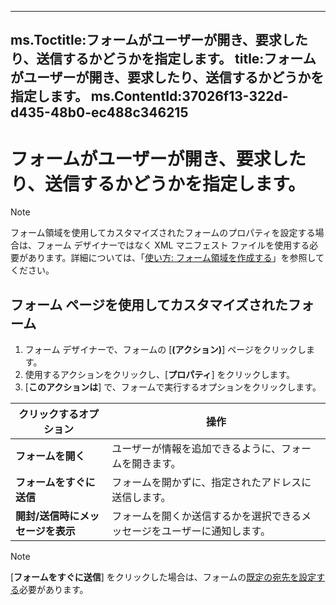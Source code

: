 

---
ms.Toctitle:フォームがユーザーが開き、要求したり、送信するかどうかを指定します。
title:フォームがユーザーが開き、要求したり、送信するかどうかを指定します。
ms.ContentId:37026f13-322d-d435-48b0-ec488c346215
---
# フォームがユーザーが開き、要求したり、送信するかどうかを指定します。





>[!NOTE]
>フォーム領域を使用してカスタマイズされたフォームのプロパティを設定する場合は、フォーム デザイナーではなく XML マニフェスト ファイルを使用する必要があります。詳細については、「[使い方: フォーム領域を作成する](695b95a5-c795-cb4a-8d35-ba12b0007b1f.md)」を参照してください。



## フォーム ページを使用してカスタマイズされたフォーム

1. フォーム デザイナーで、フォームの [**(アクション)**] ページをクリックします。
2. 使用するアクションをクリックし、[**プロパティ**] をクリックします。
3. [**このアクションは**] で、フォームで実行するオプションをクリックします。


|**クリックするオプション**|**操作**|
|---|---|
|**フォームを開く**|ユーザーが情報を追加できるように、フォームを開きます。|
|**フォームをすぐに送信**|フォームを開かずに、指定されたアドレスに送信します。|
|**開封/送信時にメッセージを表示**|フォームを開くか送信するかを選択できるメッセージをユーザーに通知します。|

>[!NOTE]
>[**フォームをすぐに送信**] をクリックした場合は、フォームの[既定の宛先を設定する](f6986661-b42b-0421-cf08-cecad4e0e7b1.md)必要があります。






